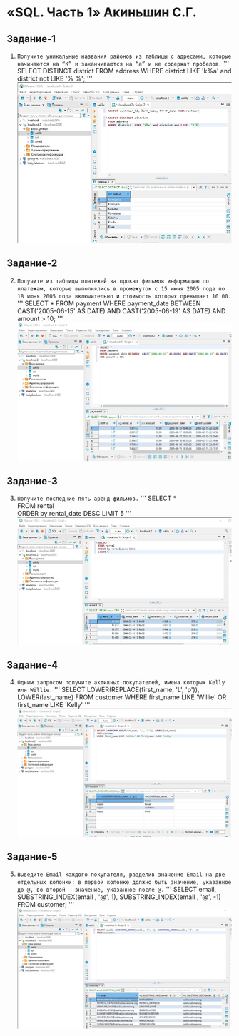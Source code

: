 # «SQL. Часть 1» Акиньшин С.Г.

## Задание-1

1. `Получите уникальные названия районов из таблицы с адресами, которые начинаются на “K” и заканчиваются на “a” и не содержат пробелов.`
'''
SELECT DISTINCT district 
FROM address 
WHERE district  LIKE 'k%a' and district not LIKE  '% %';
'''
![Link](https://github.com/akinya1974/SQL-1/blob/main/JPG/Задание-1.jpg)


## Задание-2

2. `Получите из таблицы платежей за прокат фильмов информацию по платежам, которые выполнялись в промежуток с 15 июня 2005 года по 18 июня 2005 года включительно и стоимость которых превышает 10.00.`
'''
SELECT *
FROM payment
WHERE payment_date BETWEEN  CAST('2005-06-15' AS DATE) AND CAST('2005-06-19' AS DATE)
AND amount > 10;
'''
![Link](https://github.com/akinya1974/SQL-1/blob/main/JPG/Задание-2.jpg)


## Задание-3

3. `Получите последние пять аренд фильмов.`
'''
SELECT *  
FROM rental   
ORDER by rental_date DESC 
LIMIT 5
'''
![Link](https://github.com/akinya1974/SQL-1/blob/main/JPG/Задание-3.jpg)

## Задание-4

4. `Одним запросом получите активных покупателей, имена которых Kelly или Willie.`
'''
SELECT LOWER(REPLACE(first_name, 'L', 'p')), LOWER(last_name) 
FROM customer
WHERE first_name LIKE 'Willie' OR first_name  LIKE 'Kelly'
'''
![Link](https://github.com/akinya1974/SQL-1/blob/main/JPG/Задание-4.jpg)

## Задание-5

5. `Выведите Email каждого покупателя, разделив значение Email на две отдельных колонки: в первой колонке должно быть значение, указанное до @, во второй — значение, указанное после @.`
'''
SELECT email, SUBSTRING_INDEX(email , '@', 1), SUBSTRING_INDEX(email , '@', -1)
FROM customer;
'''
![Link](https://github.com/akinya1974/SQL-1/blob/main/JPG/Задание-5.jpg)